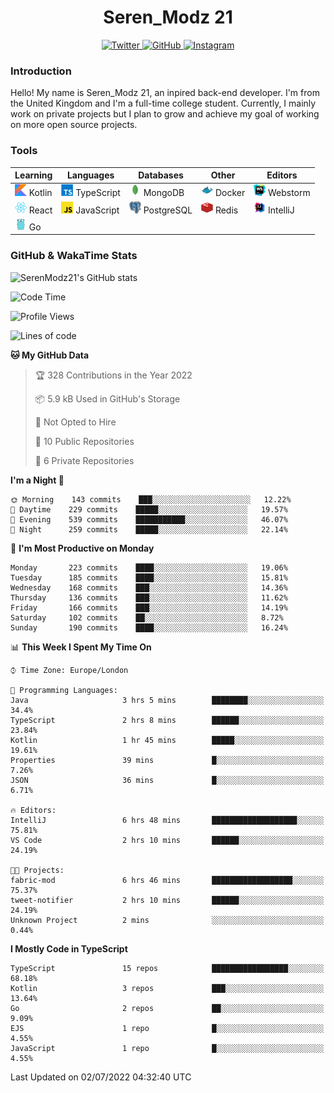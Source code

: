 <div align="center">
  <h1>Seren_Modz 21</h1>
  <a href="https://twitter.com/SerenModz21">
    <img alt="Twitter" src="https://img.shields.io/badge/twitter%20-%231DA1F2.svg?&style=for-the-badge&logo=Twitter&logoColor=white">
  </a>
  <a href="https://github.com/SerenModz21">
    <img alt="GitHub" src="https://img.shields.io/badge/github%20-%23121011.svg?&style=for-the-badge&logo=github&logoColor=white">
  </a>
  <a href="https://www.instagram.com/serenmodz21">
    <img alt="Instagram" src="https://img.shields.io/badge/instagram%20-%23E4405F.svg?&style=for-the-badge&logo=Instagram&logoColor=white">
  </a>
</div>

### Introduction

Hello! My name is Seren_Modz 21, an inpired back-end developer. I'm from the United Kingdom and I'm a full-time college student. Currently, I mainly work on private projects but I plan to grow and achieve my goal of working on more open source projects. 

### Tools

 **Learning**                                        | **Languages**                                               | **Databases**                                               | **Other**                                           | **Editors**                                                  
-----------------------------------------------------|-------------------------------------------------------------|-------------------------------------------------------------|-----------------------------------------------------|--------------------------------------------------------------
 <img width="19px" src="./assets/kotlin.svg"> Kotlin | <img width="19px" src="./assets/typescript.svg"> TypeScript | <img width="19px" src="./assets/mongodb.svg"> MongoDB       | <img width="19px" src="./assets/docker.svg"> Docker | <img width="19px" src="./assets/webstorm.svg"> Webstorm      
 <img width="19px" src="./assets/react.svg"> React   | <img width="19px" src="./assets/javascript.svg"> JavaScript | <img width="19px" src="./assets/postgresql.svg"> PostgreSQL | <img width="19px" src="./assets/redis.svg"> Redis   | <img width="19px" src="./assets/intellij-idea.svg"> IntelliJ
 <img width="19px" src="./assets/go.svg"> Go         |                                                             |                                                             |                                                     |                                                                                                               

### GitHub & WakaTime Stats

![SerenModz21's GitHub stats](https://github-readme-stats.vercel.app/api?username=SerenModz21&show_icons=true&theme=dark)

<!--START_SECTION:waka-->
![Code Time](http://img.shields.io/badge/Code%20Time-1%2C412%20hrs%2053%20mins-blue)

![Profile Views](http://img.shields.io/badge/Profile%20Views-0-blue)

![Lines of code](https://img.shields.io/badge/From%20Hello%20World%20I%27ve%20Written-15%20Thousand%20lines%20of%20code-blue)

**🐱 My GitHub Data** 

> 🏆 328 Contributions in the Year 2022
 > 
> 📦 5.9 kB Used in GitHub's Storage 
 > 
> 🚫 Not Opted to Hire
 > 
> 📜 10 Public Repositories 
 > 
> 🔑 6 Private Repositories  
 > 
**I'm a Night 🦉** 

```text
🌞 Morning    143 commits    ███░░░░░░░░░░░░░░░░░░░░░░   12.22% 
🌆 Daytime    229 commits    █████░░░░░░░░░░░░░░░░░░░░   19.57% 
🌃 Evening    539 commits    ███████████░░░░░░░░░░░░░░   46.07% 
🌙 Night      259 commits    █████░░░░░░░░░░░░░░░░░░░░   22.14%

```
📅 **I'm Most Productive on Monday** 

```text
Monday       223 commits    ████░░░░░░░░░░░░░░░░░░░░░   19.06% 
Tuesday      185 commits    ████░░░░░░░░░░░░░░░░░░░░░   15.81% 
Wednesday    168 commits    ███░░░░░░░░░░░░░░░░░░░░░░   14.36% 
Thursday     136 commits    ███░░░░░░░░░░░░░░░░░░░░░░   11.62% 
Friday       166 commits    ███░░░░░░░░░░░░░░░░░░░░░░   14.19% 
Saturday     102 commits    ██░░░░░░░░░░░░░░░░░░░░░░░   8.72% 
Sunday       190 commits    ████░░░░░░░░░░░░░░░░░░░░░   16.24%

```


📊 **This Week I Spent My Time On** 

```text
⌚︎ Time Zone: Europe/London

💬 Programming Languages: 
Java                     3 hrs 5 mins        ████████░░░░░░░░░░░░░░░░░   34.4% 
TypeScript               2 hrs 8 mins        ██████░░░░░░░░░░░░░░░░░░░   23.84% 
Kotlin                   1 hr 45 mins        █████░░░░░░░░░░░░░░░░░░░░   19.61% 
Properties               39 mins             █░░░░░░░░░░░░░░░░░░░░░░░░   7.26% 
JSON                     36 mins             █░░░░░░░░░░░░░░░░░░░░░░░░   6.71%

🔥 Editors: 
IntelliJ                 6 hrs 48 mins       ███████████████████░░░░░░   75.81% 
VS Code                  2 hrs 10 mins       ██████░░░░░░░░░░░░░░░░░░░   24.19%

🐱‍💻 Projects: 
fabric-mod               6 hrs 46 mins       ██████████████████░░░░░░░   75.37% 
tweet-notifier           2 hrs 10 mins       ██████░░░░░░░░░░░░░░░░░░░   24.19% 
Unknown Project          2 mins              ░░░░░░░░░░░░░░░░░░░░░░░░░   0.44%

```

**I Mostly Code in TypeScript** 

```text
TypeScript               15 repos            █████████████████░░░░░░░░   68.18% 
Kotlin                   3 repos             ███░░░░░░░░░░░░░░░░░░░░░░   13.64% 
Go                       2 repos             ██░░░░░░░░░░░░░░░░░░░░░░░   9.09% 
EJS                      1 repo              █░░░░░░░░░░░░░░░░░░░░░░░░   4.55% 
JavaScript               1 repo              █░░░░░░░░░░░░░░░░░░░░░░░░   4.55%

```



 Last Updated on 02/07/2022 04:32:40 UTC
<!--END_SECTION:waka-->
